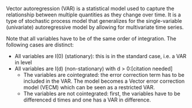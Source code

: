 Vector autoregression (VAR) is a statistical model used to capture the relationship between multiple quantities as they change over time. 
It is a type of stochastic process model that generalizes for the single-variable (univariate) autoregressive model by allowing for multivariate time series.


Note that all variables have to be of the same order of integration. The following cases are distinct:

- All variables are I(0) (stationary): this is in the standard case, i.e. a VAR in level
- All variables are I(d) (non-stationary) with d > 0:[citation needed]
  - The variables are cointegrated: the error correction term has to be included in the VAR. The model becomes a Vector error correction model (VECM) which can be seen as a restricted VAR.
  - The variables are not cointegrated: first, the variables have to be differenced d times and one has a VAR in difference.
